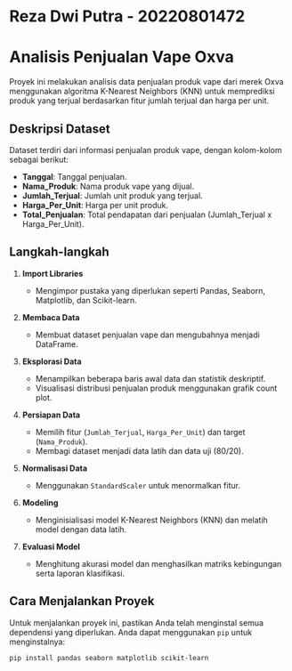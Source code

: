 # Reza Dwi Putra - 20220801472

# Analisis Penjualan Vape Oxva

Proyek ini melakukan analisis data penjualan produk vape dari merek Oxva menggunakan algoritma K-Nearest Neighbors (KNN) untuk memprediksi produk yang terjual berdasarkan fitur jumlah terjual dan harga per unit.

## Deskripsi Dataset

Dataset terdiri dari informasi penjualan produk vape, dengan kolom-kolom sebagai berikut:

- **Tanggal**: Tanggal penjualan.
- **Nama_Produk**: Nama produk vape yang dijual.
- **Jumlah_Terjual**: Jumlah unit produk yang terjual.
- **Harga_Per_Unit**: Harga per unit produk.
- **Total_Penjualan**: Total pendapatan dari penjualan (Jumlah_Terjual x Harga_Per_Unit).

## Langkah-langkah

1. **Import Libraries**
   - Mengimpor pustaka yang diperlukan seperti Pandas, Seaborn, Matplotlib, dan Scikit-learn.

2. **Membaca Data**
   - Membuat dataset penjualan vape dan mengubahnya menjadi DataFrame.

3. **Eksplorasi Data**
   - Menampilkan beberapa baris awal data dan statistik deskriptif.
   - Visualisasi distribusi penjualan produk menggunakan grafik count plot.

4. **Persiapan Data**
   - Memilih fitur (`Jumlah_Terjual`, `Harga_Per_Unit`) dan target (`Nama_Produk`).
   - Membagi dataset menjadi data latih dan data uji (80/20).

5. **Normalisasi Data**
   - Menggunakan `StandardScaler` untuk menormalkan fitur.

6. **Modeling**
   - Menginisialisasi model K-Nearest Neighbors (KNN) dan melatih model dengan data latih.

7. **Evaluasi Model**
   - Menghitung akurasi model dan menghasilkan matriks kebingungan serta laporan klasifikasi.

## Cara Menjalankan Proyek

Untuk menjalankan proyek ini, pastikan Anda telah menginstal semua dependensi yang diperlukan. Anda dapat menggunakan `pip` untuk menginstalnya:

```bash
pip install pandas seaborn matplotlib scikit-learn
